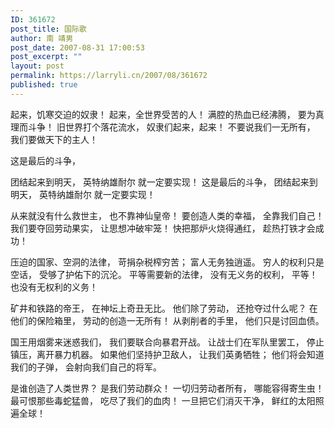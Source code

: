 ```yaml
---
ID: 361672
post_title: 国际歌
author: 南 靖男
post_date: 2007-08-31 17:00:53
post_excerpt: ""
layout: post
permalink: https://larryli.cn/2007/08/361672
published: true
---
```

 起来，饥寒交迫的奴隶！
起来，全世界受苦的人！
满腔的热血已经沸腾，
要为真理而斗争！
旧世界打个落花流水，
奴隶们起来，起来！
不要说我们一无所有，
我们要做天下的主人！
<!--more--> 这是最后的斗争，
团结起来到明天，
英特纳雄耐尔
就一定要实现！
这是最后的斗争，
团结起来到明天，
英特纳雄耐尔
就一定要实现！

从来就没有什么救世主，
也不靠神仙皇帝！
要创造人类的幸福，
全靠我们自己！
我们要夺回劳动果实，
让思想冲破牢笼！
快把那炉火烧得通红，
趁热打铁才会成功！

压迫的国家、空洞的法律，
苛捐杂税榨穷苦；
富人无务独逍遥。
穷人的权利只是空话，
受够了护佑下的沉沦。
平等需要新的法律，
没有无义务的权利，
平等！也没有无权利的义务！

矿井和铁路的帝王，
在神坛上奇丑无比。
他们除了劳动，
还抢夺过什么呢？
在他们的保险箱里，
劳动的创造一无所有！
从剥削者的手里，
他们只是讨回血债。

国王用烟雾来迷惑我们，
我们要联合向暴君开战。
让战士们在军队里罢工，
停止镇压，离开暴力机器。
如果他们坚持护卫敌人，
让我们英勇牺牲；
他们将会知道我们的子弹，
会射向我们自己的将军。

是谁创造了人类世界？
是我们劳动群众！
一切归劳动者所有，
哪能容得寄生虫！
最可恨那些毒蛇猛兽，
吃尽了我们的血肉！
一旦把它们消灭干净，
鲜红的太阳照遍全球！